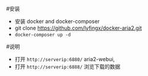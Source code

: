 #安装

* 安装 docker and docker-composer
* git clone https://github.com/lyfingx/docker-aria2.git
* `docker-composer up -d`

#说明

- 打开 `http://serverip:6880/` aria2-webui, 
- 打开 `http://serverip:6888/` 浏览下载的数据
  
